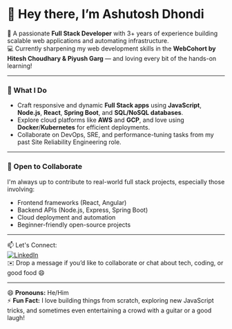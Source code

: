 # 👋 Hey there, I’m Ashutosh Dhondi

🔧 A passionate **Full Stack Developer** with 3+ years of experience building scalable web applications and automating infrastructure.  
💻 Currently sharpening my web development skills in the **WebCohort by Hitesh Choudhary & Piyush Garg** — and loving every bit of the hands-on learning!

---

### 🚀 What I Do
- Craft responsive and dynamic **Full Stack apps** using **JavaScript**, **Node.js**, **React**, **Spring Boot**, and **SQL/NoSQL databases**.
- Explore cloud platforms like **AWS** and **GCP**, and love using **Docker**/**Kubernetes** for efficient deployments.
- Collaborate on DevOps, SRE, and performance-tuning tasks from my past Site Reliability Engineering role.

---

### 🤝 Open to Collaborate
I'm always up to contribute to real-world full stack projects, especially those involving:
- Frontend frameworks (React, Angular)
- Backend APIs (Node.js, Express, Spring Boot)
- Cloud deployment and automation
- Beginner-friendly open-source projects

---

📫 Let's Connect:  
[![LinkedIn](https://img.shields.io/badge/-Ashutosh%20Dhondi-blue?style=flat-square&logo=Linkedin&logoColor=white&link=https://www.linkedin.com/in/ashutosh-dhondi-ab5b21143/)](https://www.linkedin.com/in/ashutosh-dhondi-ab5b21143/)  
✉️ Drop a message if you’d like to collaborate or chat about tech, coding, or good food 😄

---

😄 **Pronouns:** He/Him  
⚡ **Fun Fact:** I love building things from scratch, exploring new JavaScript tricks, and sometimes even entertaining a crowd with a guitar or a good laugh!

